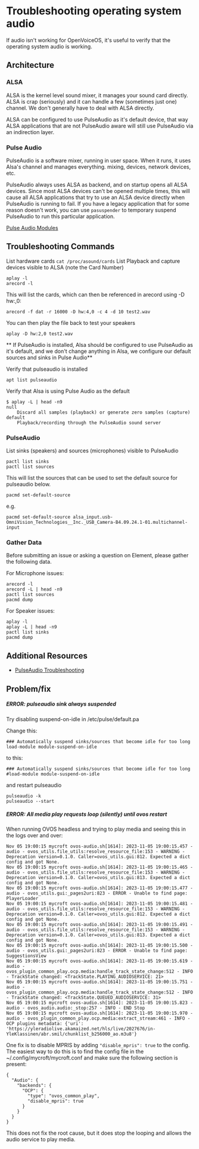 # Troubleshooting operating system audio
If audio isn't working for OpenVoiceOS, it's useful to verify that the operating system audio is working.

## Architecture
### ALSA
ALSA is the kernel level sound mixer, it manages your sound card directly. ALSA is crap (seriously) and it can handle a few (sometimes just one) channel. We don't generally have to deal with ALSA directly.

ALSA can be configured to use PulseAudio as it's default device, that way ALSA applications that are not PulseAudio aware will still use PulseAudio via an indirection layer.

### Pulse Audio
PulseAudio is a software mixer, running in user space. When it runs, it uses Alsa's channel and manages everything. mixing, devices, network devices, etc.

PulseAudio always uses ALSA as backend, and on startup opens all ALSA devices. Since most ALSA devices can't be opened multiple times, this will cause all ALSA applications that try to use an ALSA device directly when PulseAudio is running to fail.  If you have a legacy application that for some reason doesn't work, you can use `pasuspender` to temporary suspend PulseAudio to run this particular application.

[Pulse Audio Modules](https://www.freedesktop.org/wiki/Software/PulseAudio/Documentation/User/Modules/)
## Troubleshooting Commands
List hardware cards `cat /proc/asound/cards`
List Playback and capture devices visible to ALSA (note the Card Number)
```
aplay -l
arecord -l
```
This will list the cards, which can then be referenced in arecord using -D hw:<card number>,0:
```
arecord -f dat -r 16000 -D hw:4,0 -c 4 -d 10 test2.wav
```
You can then play the file back to test your speakers
```
aplay -D hw:2,0 test2.wav
```
** If PulseAudio is installed, Alsa should be configured to use PulseAudio as it's default, and we don't change anything in Alsa, we configure our default sources and sinks in Pulse Audio**

Verify that pulseaudio is installed
```
apt list pulseaudio
```
Verify that Alsa is using Pulse Audio as the default
```
$ aplay -L | head -n9
null
    Discard all samples (playback) or generate zero samples (capture)
default
    Playback/recording through the PulseAudio sound server
```
### PulseAudio
List sinks (speakers) and sources (microphones) visible to PulseAudio
```
pactl list sinks
pactl list sources
```
This will list the sources that can be used to set the default source for pulseaudio below.
```
pacmd set-default-source
```
e.g.
```
pacmd set-default-source alsa_input.usb-OmniVision_Technologies__Inc._USB_Camera-B4.09.24.1-01.multichannel-input
```
### Gather Data
Before submitting an issue or asking a question on Element, please gather the following data.

For Microphone issues:
```
arecord -l
arecord -L | head -n9
pactl list sources
pacmd dump
```
For Speaker issues:
```
aplay -l
aplay -L | head -n9
pactl list sinks
pacmd dump
```
## Additional Resources
- [PulseAudio Troubleshooting](https://wiki.archlinux.org/title/PulseAudio/Troubleshooting)

## Problem/fix
##### ERROR: pulseaudio sink always suspended
Try disabling suspend-on-idle in /etc/pulse/default.pa

Change this:
```
### Automatically suspend sinks/sources that become idle for too long
load-module module-suspend-on-idle
```
to this:
```
### Automatically suspend sinks/sources that become idle for too long
#load-module module-suspend-on-idle
```
and restart pulseaudio
```
pulseaudio -k
pulseaudio --start
```

##### ERROR: All media play requests loop (silently) until ovos restart
When running OVOS headless and trying to play media and seeing this in the logs over and over:
```
Nov 05 19:00:15 mycroft ovos-audio.sh[1614]: 2023-11-05 19:00:15.457 - audio - ovos_utils.file_utils:resolve_resource_file:153 - WARNING - Deprecation version=0.1.0. Caller=ovos_utils.gui:812. Expected a dict config and got None.
Nov 05 19:00:15 mycroft ovos-audio.sh[1614]: 2023-11-05 19:00:15.465 - audio - ovos_utils.file_utils:resolve_resource_file:153 - WARNING - Deprecation version=0.1.0. Caller=ovos_utils.gui:813. Expected a dict config and got None.
Nov 05 19:00:15 mycroft ovos-audio.sh[1614]: 2023-11-05 19:00:15.477 - audio - ovos_utils.gui:_pages2uri:823 - ERROR - Unable to find page: PlayerLoader
Nov 05 19:00:15 mycroft ovos-audio.sh[1614]: 2023-11-05 19:00:15.481 - audio - ovos_utils.file_utils:resolve_resource_file:153 - WARNING - Deprecation version=0.1.0. Caller=ovos_utils.gui:812. Expected a dict config and got None.
Nov 05 19:00:15 mycroft ovos-audio.sh[1614]: 2023-11-05 19:00:15.491 - audio - ovos_utils.file_utils:resolve_resource_file:153 - WARNING - Deprecation version=0.1.0. Caller=ovos_utils.gui:813. Expected a dict config and got None.
Nov 05 19:00:15 mycroft ovos-audio.sh[1614]: 2023-11-05 19:00:15.500 - audio - ovos_utils.gui:_pages2uri:823 - ERROR - Unable to find page: SuggestionsView
Nov 05 19:00:15 mycroft ovos-audio.sh[1614]: 2023-11-05 19:00:15.619 - audio - ovos_plugin_common_play.ocp.media:handle_track_state_change:512 - INFO - TrackState changed: <TrackState.PLAYING_AUDIOSERVICE: 21>
Nov 05 19:00:15 mycroft ovos-audio.sh[1614]: 2023-11-05 19:00:15.751 - audio - ovos_plugin_common_play.ocp.media:handle_track_state_change:512 - INFO - TrackState changed: <TrackState.QUEUED_AUDIOSERVICE: 31>
Nov 05 19:00:15 mycroft ovos-audio.sh[1614]: 2023-11-05 19:00:15.823 - audio - ovos_audio.audio:_stop:257 - INFO - END Stop
Nov 05 19:00:15 mycroft ovos-audio.sh[1614]: 2023-11-05 19:00:15.970 - audio - ovos_plugin_common_play.ocp.media:extract_stream:461 - INFO - OCP plugins metadata: {'uri': 'https://yleradiolive.akamaized.net/hls/live/2027676/in-YleKlassinen/abr.smil/chunklist_b256000_ao.m3u8'}
```

One fix is to disable MPRIS by adding `"disable_mpris": true` to the config.
The easiest way to do this is to find the config file in the ~/.config/mycroft/mycroft.conf and make sure the following section is present:

```
{
  "Audio": {
    "backends": {
      "OCP": {
        "type": "ovos_common_play",
        "disable_mpris": true
      }
    }
  }
}
```

This does not fix the root cause, but it does stop the looping and allows the audio service to play media.

